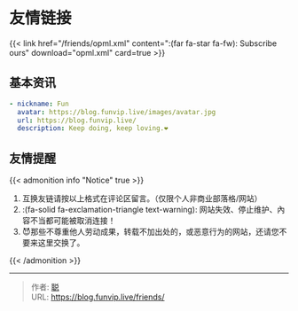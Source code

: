 # 友情链接


<!--

> 暂时不接受友链！
> Warn: 超过两年未更新或长期挂掉的站点将被取消！
-->

{{< link href="/friends/opml.xml" content=":(far fa-star fa-fw): Subscribe ours" download="opml.xml" card=true >}}

## 基本资讯

```yaml
- nickname: Fun
  avatar: https://blog.funvip.live/images/avatar.jpg
  url: https://blog.funvip.live/
  description: Keep doing, keep loving.❤
```

<!--description不怕千万人阻挡，只怕自己投降。-->

## 友情提醒

{{< admonition info "Notice" true >}}

1. 互换友链请按以上格式在评论区留言。（仅限个人非商业部落格/网站）
2. ️️️️:(fa-solid fa-exclamation-triangle text-warning): 网站失效、停止维护、內容不当都可能被取消连接！
3. 😈那些不尊重他人劳动成果，转载不加出处的，或恶意行为的网站，还请您不要来这里交换了。

{{< /admonition >}}


---

> 作者: [聪](/about)  
> URL: https://blog.funvip.live/friends/  

